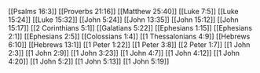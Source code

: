 [[Psalms 16:3]]
[[Proverbs 21:16]]
[[Matthew 25:40]]
[[Luke 7:5]]
[[Luke 15:24]]
[[Luke 15:32]]
[[John 5:24]]
[[John 13:35]]
[[John 15:12]]
[[John 15:17]]
[[2 Corinthians 5:1]]
[[Galatians 5:22]]
[[Ephesians 1:15]]
[[Ephesians 2:1]]
[[Ephesians 2:5]]
[[Colossians 1:4]]
[[1 Thessalonians 4:9]]
[[Hebrews 6:10]]
[[Hebrews 13:1]]
[[1 Peter 1:22]]
[[1 Peter 3:8]]
[[2 Peter 1:7]]
[[1 John 2:3]]
[[1 John 2:9]]
[[1 John 3:23]]
[[1 John 4:7]]
[[1 John 4:12]]
[[1 John 4:20]]
[[1 John 5:2]]
[[1 John 5:13]]
[[1 John 5:19]]
